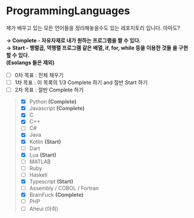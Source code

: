 # ProgrammingLanguages
제가 배우고 있는 모든 언어들을 정리해놓을수도 있는 레포지토리 입니다. 아마도?

**→ Complete - 자유자재로 내가 원하는 프로그램을 짤 수 있다. <br>
→ Start - 행렬곱, 역행렬 프로그램 같은 배열, if, for, while 등을 이용한 것들 을 구현 할 수 있다. <br>
(Esolangs 들은 제외)**

- [ ] 0차 목표 : 전체 채우기 <br>
- [ ] 1차 목표 : 이 목록의 1/3 Complete 하기 and 절반 Start 하기 <br>
- [ ] 2차 목표 : 절반 Complete 하기 <br>

> - [X] Python **(Complete)** <br>
> - [X] Javascript **(Complete)** <br>
> - [X] C <br>
> - [X] C++ <br>
> - [ ] C# <br>
> - [X] Java <br>
> - [X] Kotlin **(Start)** <br>
> - [ ] Dart <br>
> - [X] Lua **(Start)** <br>
> - [ ] MATLAB <br>
> - [ ] Ruby <br>
> - [ ] Haskell <br>
> - [X] Typescript **(Start)** <br>
> - [ ] Assembly / COBOL / Fortran <br>
> - [X] BrainFuck **(Complete)** <br>
> - [ ] PHP <br>
> - [ ] Aheui (아희) <br>
